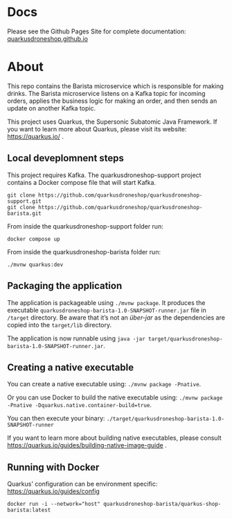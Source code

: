 # Docs
Please see the Github Pages Site for complete documentation: [quarkusdroneshop.github.io](https://quarkusdroneshop.github.io)

# About 
This repo contains the Barista microservice which is responsible for making drinks.  The Barista microservice listens on a Kafka topic for incoming orders, applies the business logic for making an order, and then sends an update on another Kafka topic.

This project uses Quarkus, the Supersonic Subatomic Java Framework.  If you want to learn more about Quarkus, please visit its website: https://quarkus.io/ .

## Local deveplomnent steps 

This project requires Kafka.  The quarkusdroneshop-support project contains a Docker compose file that will start Kafka.

```
git clone https://github.com/quarkusdroneshop/quarkusdroneshop-support.git
git clone https://github.com/quarkusdroneshop/quarkusdroneshop-barista.git
```

From inside the quarkusdroneshop-support folder run:

```
docker compose up
```

From inside the quarkusdroneshop-barista folder run:
```
./mvnw quarkus:dev
```

## Packaging the application

The application is packageable using `./mvnw package`.
It produces the executable `quarkusdroneshop-barista-1.0-SNAPSHOT-runner.jar` file in `/target` directory.
Be aware that it’s not an _über-jar_ as the dependencies are copied into the `target/lib` directory.

The application is now runnable using `java -jar target/quarkusdroneshop-barista-1.0-SNAPSHOT-runner.jar`.

## Creating a native executable

You can create a native executable using: `./mvnw package -Pnative`.

Or you can use Docker to build the native executable using: `./mvnw package -Pnative -Dquarkus.native.container-build=true`.

You can then execute your binary: `./target/quarkusdroneshop-barista-1.0-SNAPSHOT-runner`

If you want to learn more about building native executables, please consult https://quarkus.io/guides/building-native-image-guide .

## Running with Docker

Quarkus' configuration can be environment specific: https://quarkus.io/guides/config

```shell
docker run -i --network="host" quarkusdroneshop-barista/quarkus-shop-barista:latest
```
